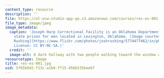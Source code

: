 ```yaml
---
content_type: resource
description: ''
file: https://ol-ocw-studio-app-qa.s3.amazonaws.com/courses/res-es-001-mit-prison-education-initiative-discussion-about-incarceration-january-iap-2021/5f65b9d2f13ca1b0ff15d56b535bee6f_res-es-001.jpg
file_type: image/jpeg
image_metadata:
  caption: 'Joseph Harp Correctional Facility is an Oklahoma Department of Corrections
    state prison for men located in Lexington, Oklahoma. (Image courtesy of [Josh
    Rushing](https://www.flickr.com/photos/joshrushing/5774477462/in/photolist-9NgGYf).
    License: CC BY-NC-SA.)'
  credit: ''
  image-alt: A dark hallway with two people walking toward the window with light
resourcetype: Image
title: res-es-001.jpg
uid: 5f65b9d2-f13c-a1b0-ff15-d56b535bee6f
---
```

